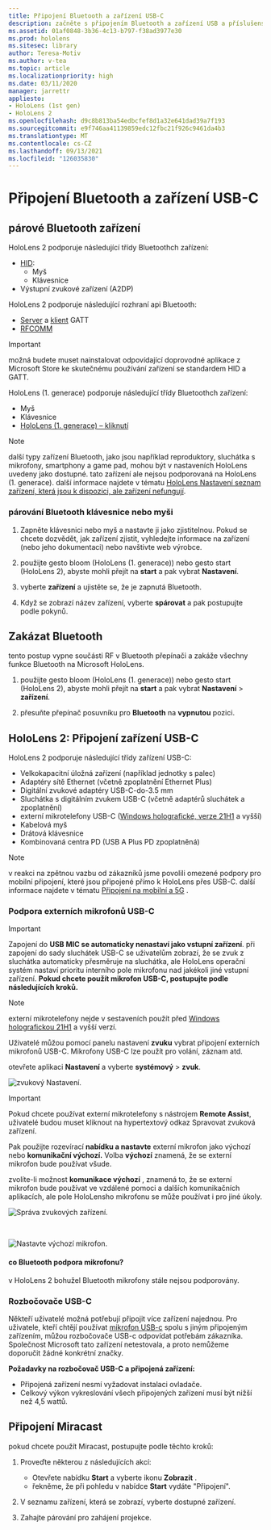 ```yaml
---
title: Připojení Bluetooth a zařízení USB-C
description: začněte s připojením Bluetooth a zařízení USB a příslušenství z vašich HoloLensch zařízení se smíšenými realitami.
ms.assetid: 01af0848-3b36-4c13-b797-f38ad3977e30
ms.prod: hololens
ms.sitesec: library
author: Teresa-Motiv
ms.author: v-tea
ms.topic: article
ms.localizationpriority: high
ms.date: 03/11/2020
manager: jarrettr
appliesto:
- HoloLens (1st gen)
- HoloLens 2
ms.openlocfilehash: d9c8b813ba54edbcfef8d1a32e641dad39a7f193
ms.sourcegitcommit: e9f746aa41139859edc12fbc21f926c9461da4b3
ms.translationtype: MT
ms.contentlocale: cs-CZ
ms.lasthandoff: 09/13/2021
ms.locfileid: "126035830"
---
```

# <a name="connect-to-bluetooth-and-usb-c-devices"></a>Připojení Bluetooth a zařízení USB-C

## <a name="pair-bluetooth-devices"></a>párové Bluetooth zařízení

HoloLens 2 podporuje následující třídy Bluetoothch zařízení:

- [HID](/windows-hardware/drivers/hid/):
    - Myš
    - Klávesnice
- Výstupní zvukové zařízení (A2DP)

HoloLens 2 podporuje následující rozhraní api Bluetooth:
- [Server](/windows/uwp/devices-sensors/gatt-server) a [klient](/windows/uwp/devices-sensors/gatt-client) GATT
- [RFCOMM](/windows/uwp/devices-sensors/send-or-receive-files-with-rfcomm)
>[!IMPORTANT]
> možná budete muset nainstalovat odpovídající doprovodné aplikace z Microsoft Store ke skutečnému používání zařízení se standardem HID a GATT.

HoloLens (1. generace) podporuje následující třídy Bluetoothch zařízení:

- Myš
- Klávesnice
- [HoloLens (1. generace) – kliknutí](hololens1-clicker.md)

> [!NOTE]
> další typy zařízení Bluetooth, jako jsou například reproduktory, sluchátka s mikrofony, smartphony a game pad, mohou být v nastaveních HoloLens uvedeny jako dostupné. tato zařízení ale nejsou podporovaná na HoloLens (1. generace). další informace najdete v tématu [HoloLens Nastavení seznam zařízení, která jsou k dispozici, ale zařízení nefungují](hololens-troubleshooting.md#devices-listed-as-available-in-settings-dont-work).

### <a name="pair-a-bluetooth-keyboard-or-mouse"></a>párování Bluetooth klávesnice nebo myši

1. Zapněte klávesnici nebo myš a nastavte ji jako zjistitelnou. Pokud se chcete dozvědět, jak zařízení zjistit, vyhledejte informace na zařízení (nebo jeho dokumentaci) nebo navštivte web výrobce.

1. použijte gesto bloom (HoloLens (1. generace)) nebo gesto start (HoloLens 2), abyste mohli přejít na **start** a pak vybrat **Nastavení**.

1. vyberte **zařízení** a ujistěte se, že je zapnutá Bluetooth.  

1. Když se zobrazí název zařízení, vyberte **spárovat** a pak postupujte podle pokynů.

## <a name="disable-bluetooth"></a>Zakázat Bluetooth

tento postup vypne součásti RF v Bluetooth přepínači a zakáže všechny funkce Bluetooth na Microsoft HoloLens.

1. použijte gesto bloom (HoloLens (1. generace)) nebo gesto start (HoloLens 2), abyste mohli přejít na **start** a pak vybrat **Nastavení**  >  **zařízení**.

1. přesuňte přepínač posuvníku pro **Bluetooth** na **vypnutou** pozici.

## <a name="hololens-2-connect-usb-c-devices"></a>HoloLens 2: Připojení zařízení USB-C

HoloLens 2 podporuje následující třídy zařízení USB-C:

- Velkokapacitní úložná zařízení (například jednotky s palec)
- Adaptéry sítě Ethernet (včetně zpoplatnění Ethernet Plus)
- Digitální zvukové adaptéry USB-C-do-3.5 mm
- Sluchátka s digitálním zvukem USB-C (včetně adaptérů sluchátek a zpoplatnění)
- externí mikrotelefony USB-C ([Windows holografické, verze 21H1](hololens-release-notes.md#windows-holographic-version-21h1) a vyšší)
- Kabelová myš
- Drátová klávesnice
- Kombinovaná centra PD (USB A Plus PD zpoplatněná)


> [!NOTE]
> v reakci na zpětnou vazbu od zákazníků jsme povolili omezené podpory pro mobilní připojení, které jsou připojené přímo k HoloLens přes USB-C. další informace najdete v tématu [Připojení na mobilní a 5G](hololens-cellular.md) .

### <a name="usb-c-external-microphone-support"></a>Podpora externích mikrofonů USB-C

> [!IMPORTANT]
> Zapojení do **USB MIC se automaticky nenastaví jako vstupní zařízení**. při zapojení do sady sluchátek USB-C se uživatelům zobrazí, že se zvuk z sluchátka automaticky přesměruje na sluchátka, ale HoloLens operační systém nastaví prioritu interního pole mikrofonu nad jakékoli jiné vstupní zařízení. **Pokud chcete použít mikrofon USB-C, postupujte podle následujících kroků.**

> [!NOTE]
> externí mikrotelefony nejde v sestaveních použít před [Windows holografickou 21H1](hololens-release-notes.md#windows-holographic-version-21h1) a vyšší verzí. 

Uživatelé můžou pomocí panelu nastavení **zvuku** vybrat připojení externích mikrofonů USB-C. Mikrofony USB-C lze použít pro volání, záznam atd.

otevřete aplikaci **Nastavení** a vyberte **systémový**  >  **zvuk**.

![zvukový Nastavení.](images/usbc-mic-1.jpg)

> [!IMPORTANT]
> Pokud chcete používat externí mikrotelefony s nástrojem **Remote Assist**, uživatelé budou muset kliknout na hypertextový odkaz Spravovat zvuková zařízení.
>
> Pak použijte rozevírací **nabídku a nastavte** externí mikrofon jako výchozí nebo **komunikační výchozí.** Volba **výchozí** znamená, že se externí mikrofon bude používat všude.
>
> zvolíte-li možnost **komunikace výchozí** , znamená to, že se externí mikrofon bude používat ve vzdálené pomoci a dalších komunikačních aplikacích, ale pole HoloLensho mikrofonu se může používat i pro jiné úkoly.

![Správa zvukových zařízení.](images/usbc-mic-2.png)

<br>

![Nastavte výchozí mikrofon.](images/usbc-mic-3.jpg)

#### <a name="what-about-bluetooth-microphone-support"></a>co Bluetooth podpora mikrofonu?

v HoloLens 2 bohužel Bluetooth mikrofony stále nejsou podporovány.

### <a name="usb-c-hubs"></a>Rozbočovače USB-C

Někteří uživatelé možná potřebují připojit více zařízení najednou. Pro uživatele, kteří chtějí používat [mikrofon USB-c](#usb-c-external-microphone-support) spolu s jiným připojeným zařízením, můžou rozbočovače USB-c odpovídat potřebám zákazníka. Společnost Microsoft tato zařízení netestovala, a proto nemůžeme doporučit žádné konkrétní značky.

**Požadavky na rozbočovač USB-C a připojená zařízení:**

- Připojená zařízení nesmí vyžadovat instalaci ovladače.
- Celkový výkon vykreslování všech připojených zařízení musí být nižší než 4,5 wattů.

## <a name="connect-to-miracast"></a>Připojení Miracast

pokud chcete použít Miracast, postupujte podle těchto kroků:

1. Proveďte některou z následujících akcí:  

   - Otevřete nabídku **Start** a vyberte ikonu **Zobrazit** .
   - řekněme, že při pohledu v nabídce **Start** vydáte "Připojení".  

1. V seznamu zařízení, která se zobrazí, vyberte dostupné zařízení.

1. Zahajte párování pro zahájení projekce.
